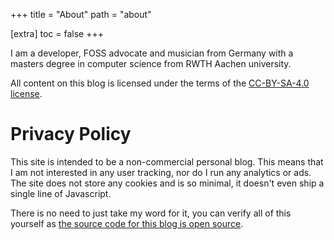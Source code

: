 +++
title = "About"
path = "about"

[extra]
toc = false
+++

I am a developer, FOSS advocate and musician from Germany with a masters degree in computer science from RWTH Aachen university.

All content on this blog is licensed under the terms of the [CC-BY-SA-4.0 license](https://creativecommons.org/licenses/by-sa/4.0/).

# Privacy Policy

This site is intended to be a non-commercial personal blog. This means that I am not interested in any user tracking, nor do I run any analytics or ads.
The site does not store any cookies and is so minimal, it doesn't even ship a single line of Javascript.

There is no need to just take my word for it, you can verify all of this yourself as [the source code for this blog is open source](https://github.com/vimpostor/blog).
